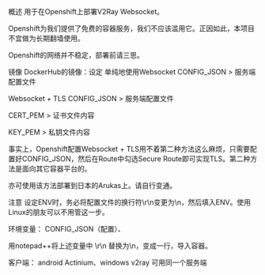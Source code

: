 
概述
用于在Openshift上部署V2Ray Websocket。

Openshift为我们提供了免费的容器服务，我们不应该滥用它。正因如此，本项目不宜做为长期翻墙使用。

Openshift的网络并不稳定，部署前请三思。

镜像
DockerHub的镜像：设定
单纯地使用Websocket
CONFIG_JSON > 服务端配置文件

Websocket + TLS
CONFIG_JSON > 服务端配置文件

CERT_PEM > 证书文件内容

KEY_PEM > 私钥文件内容

事实上，Openshift配置Websocket + TLS用不着第二种方法这么麻烦，只需要配置好CONFIG_JSON，然后在Route中勾选Secure Route即可实现TLS。第二种方法是面向其它容器平台的。

亦可使用该方法部署到日本的Arukas上。请自行变通。

注意
设定ENV时，务必将配置文件的换行符\r\n变更为\n，然后填入ENV。使用Linux的朋友可以不用管这一步。


环境变量： CONFIG_JSON（配置）、

用notepad++将上述变量中 \r\n 替换为\n，变成一行，导入容器。

客户端： android Actinium、windows v2ray 可用同一个服务端
